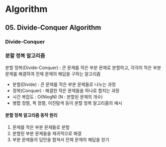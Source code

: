 # Algorithm
## 05. Divide-Conquer Algorithm
### Divide-Conquer

### 분할 정복 알고리즘
분할 정복(Divide-Conquer) : 큰 문제를 작은 부분 문제로 분할하고, 각각의 작은 부분 문제를 해결하여 전체 문제의 해답을 구하는 알고리즘
- 분할(Divide) : 큰 문제를 작은 부분 문제들로 나누는 과정
- 정복(Conquer) : 해결한 작은 문제들을 하나로 합치는 과정
- 시간 복잡도 : O(NlogN) (N : 분할된 문제의 개수)
- 병합 정렬, 퀵 정렬, 이진탐색 등이 분할 정복 알고리즘의 예시

#### 분할 정복 알고리즘 동작 원리
1. 문제를 작은 부분 문제들로 분할
2. 분할된 부분 문제들을 재귀적으로 해결
3. 부분 문제들의 답안을 합쳐서 전체 문제의 해답을 얻기

